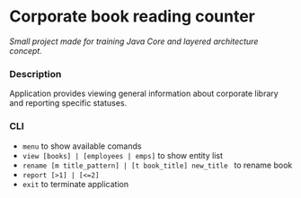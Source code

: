 # Corporate book reading counter

_Small project made for training Java Core and layered architecture concept._

### Description

Application provides viewing general information about corporate library and reporting specific statuses.

### CLI 

 * `menu` to show available comands
 * `view [books] | [employees | emps]` to show entity list
 * `rename [m title_pattern] | [t book_title] new_title ` to rename book
 * `report [>1] | [<=2]` 
 * `exit` to terminate application